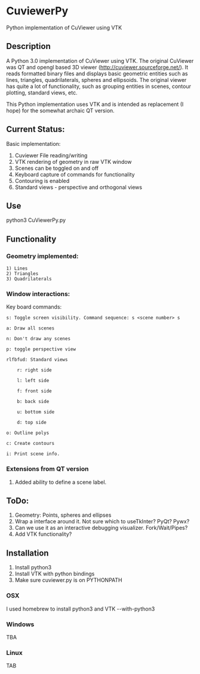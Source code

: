 # CuviewerPy
Python implementation of CuViewer using VTK 

## Description

A Python 3.0 implementation of CuViewer using VTK. The original CuViewer was QT and opengl based 3D viewer (http://cuviewer.sourceforge.net/). It reads formatted binary files and displays basic geometric entities such as lines, triangles, quadrilaterals, spheres and ellipsoids. The original viewer has quite a lot of functionality, such as grouping entities in scenes, contour plotting, standard views, etc. 

This Python implementation uses VTK and is intended as replacement (I hope) for the somewhat archaic QT version. 

## Current Status:

Basic implementation:

1) Cuviewer File reading/writing
2) VTK rendering of geometry in raw VTK window  
3) Scenes can be toggled on and off
5) Keyboard capture of commands for functionality
4) Contouring is enabled
6) Standard views - perspective and orthogonal views

## Use

python3 CuViewerPy.py

## Functionality

### Geometry implemented:

	1) Lines
	2) Triangles
	3) Quadrilaterals
	
### Window interactions:

Key board commands:

	s: Toggle screen visibility. Command sequence: s <scene number> s
	
	a: Draw all scenes
	
	n: Don't draw any scenes
	
	p: toggle perspective view
	
	rlfbfud: Standard views
	
		r: right side
		
		l: left side
		
		f: front side
		
		b: back side
		
		u: bottom side
		
		d: top side
		
	o: Outline polys
	
	c: Create contours
	
	i: Print scene info.	
	
###	Extensions from QT version

1) Added ability to define a scene label.

## ToDo:

1) Geometry: Points, spheres and ellipses
1) Wrap a interface around it. Not sure which to useTkInter? PyQt? Pywx?
2) Can we use it as an interactive debugging visualizer. Fork/Wait/Pipes?
3) Add VTK functionality?

## Installation

1) Install python3 
1) Install VTK with python bindings
1) Make sure cuviewer.py is on PYTHONPATH

### OSX

I used homebrew to install python3 and VTK --with-python3 

### Windows

TBA

### Linux

TAB

